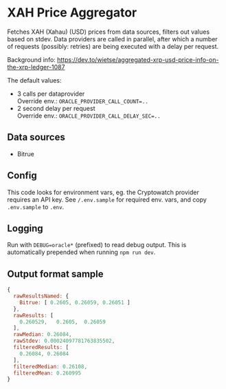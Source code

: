 # XAH Price Aggregator

Fetches XAH (Xahau) (USD) prices from data sources, filters out values based on stdev.
Data providers are called in parallel, after which a number of requests (possibly: retries)
are being executed with a delay per request.

Background info: https://dev.to/wietse/aggregated-xrp-usd-price-info-on-the-xrp-ledger-1087

The default values:

  - 3 calls per dataprovider  
    Override env.: `ORACLE_PROVIDER_CALL_COUNT=..`
  - 2 second delay per request  
    Override env.: `ORACLE_PROVIDER_CALL_DELAY_SEC=..`

## Data sources

  - Bitrue

## Config

This code looks for environment vars, eg. the Cryptowatch provider requires an API key. 
See `/.env.sample` for required env. vars, and copy `.env.sample` to `.env`.

## Logging

Run with `DEBUG=oracle*` (prefixed) to read debug output. This is automatically prepended when
running `npm run dev`.

## Output format sample

```javascript
{
  rawResultsNamed: {
    Bitrue: [ 0.2605, 0.26059, 0.26051 ]
  },
  rawResults: [
    0.260529,   0.2605,  0.26059
  ],
  rawMedian: 0.26084,
  rawStdev: 0.00024097781763835502,
  filteredResults: [
    0.26084, 0.26084
  ],
  filteredMedian: 0.26108,
  filteredMean: 0.260995
}
```
